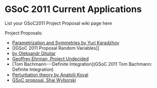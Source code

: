 # GSoC 2011 Current Applications

List your GSoC2011 Project Proposal wiki page here

Project Proposals:

* [Parametrization and Symmetries by Yuri Karadzhov](GSoC-2011-Application-Yuri-Karadzhov)
* [[GSoC 2011 Proposal Random Variables]]
* [by Oleksandr Gituliar](GsoC-2011-Application-Oleksandr-Gituliar)
* [Geoffrey Ehrman, Project Undecided](GsoC-2011-Application-Geoffrey-Ehrman)
* [Tom Bachmann---Definite Integration](GSoC 2011 Tom Bachmann: Definite Integration)
* [Perturbation theory by Anatolii Koval](GSoC-2011-Application-Anatolii-Koval)
* [GSoC proposal, Shai Wyborski](GSoC-proposal,-Shai-Wyborski,-complex-integration---set-theoretic-entities)
